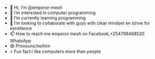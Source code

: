 - 👋 Hi, I’m @emperor-mesh
- 👀 I’m interested in computer programming 
- 🌱 I’m currently learning programming 
- 💞️ I’m looking to collaborate with guys with clear mindset en strive for excellence 
- 📫 How to reach me emperor mesh on Facebook,+254798468520 WhatsApp 
- 😄 Pronouns:he/him
- ⚡ Fun fact:i like computers more than people 

<!---
emperor-mesh/emperor-mesh is a ✨ special ✨ repository because its `README.md` (this file) appears on your GitHub profile.
You can click the Preview link to take a look at your changes.
--->
